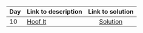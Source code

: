 | Day | Link to description | Link to solution
|:---|:---|:---:|
| 10 | [Hoof It](https://adventofcode.com/2024/day/10) | [Solution](https://github.com/versenyi98/advent-of-code-solutions/tree/main/solutions/2024/Day%2010%20-%20Hoof%20It)|
